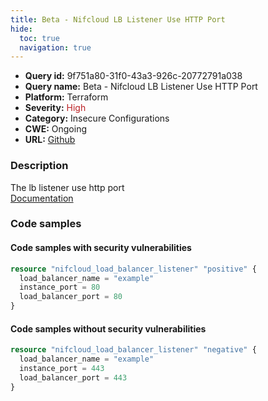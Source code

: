 ```yaml
---
title: Beta - Nifcloud LB Listener Use HTTP Port
hide:
  toc: true
  navigation: true
---
```


<style>
  .highlight .hll {
    background-color: #ff171742;
  }
  .md-content {
    max-width: 1100px;
    margin: 0 auto;
  }
</style>

-   **Query id:** 9f751a80-31f0-43a3-926c-20772791a038
-   **Query name:** Beta - Nifcloud LB Listener Use HTTP Port
-   **Platform:** Terraform
-   **Severity:** <span style="color:#bb2124">High</span>
-   **Category:** Insecure Configurations
-   **CWE:** Ongoing
-   **URL:** [Github](https://github.com/Checkmarx/kics/tree/master/assets/queries/terraform/nifcloud/load_balancer_listener_use_http)

### Description
The lb listener use http port<br>
[Documentation](https://registry.terraform.io/providers/nifcloud/nifcloud/latest/docs/resources/load_balancer_listener#load_balancer_port)

### Code samples
#### Code samples with security vulnerabilities
```tf title="Positive test num. 1 - tf file" hl_lines="1"
resource "nifcloud_load_balancer_listener" "positive" {
  load_balancer_name = "example"
  instance_port = 80
  load_balancer_port = 80
}

```


#### Code samples without security vulnerabilities
```tf title="Negative test num. 1 - tf file"
resource "nifcloud_load_balancer_listener" "negative" {
  load_balancer_name = "example"
  instance_port = 443
  load_balancer_port = 443
}

```
